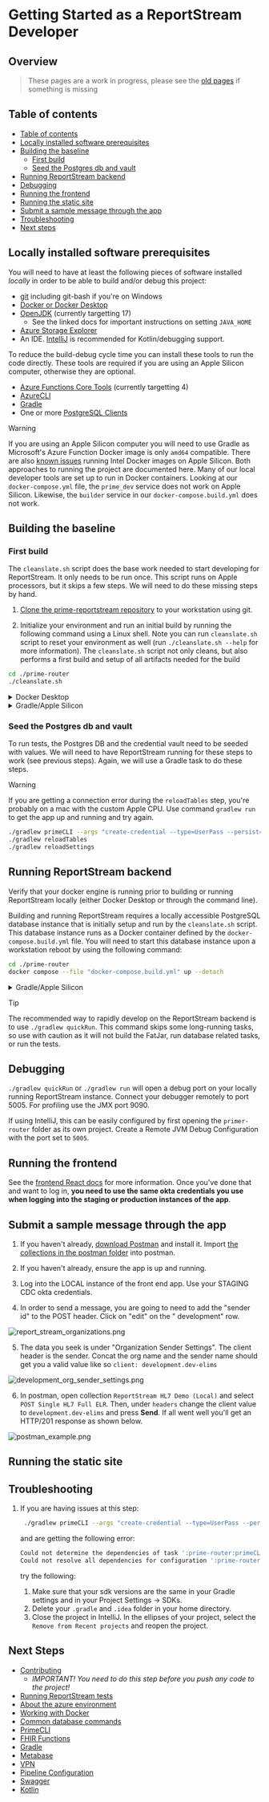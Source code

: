# Getting Started as a ReportStream Developer

## Overview

> These pages are a work in progress, please see the [old pages](../docs-deprecated/getting-started/getting-started.md)
> if something is
> missing

## Table of contents

- [Table of contents](#table-of-contents)
- [Locally installed software prerequisites](#locally-installed-software-prerequisites)
- [Building the baseline](#building-the-baseline)
    * [First build](#first-build)
    * [Seed the Postgres db and vault](#seed-the-postgres-db-and-vault)
- [Running ReportStream backend](#running-reportstream-backend)
- [Debugging](#debugging)
- [Running the frontend](#running-the-frontend)
- [Running the static site](#running-the-static-site)
- [Submit a sample message through the app](#submit-a-sample-message-through-the-app)
- [Troubleshooting](#troubleshooting)
- [Next steps](#next-steps)

## Locally installed software prerequisites

You will need to have at least the following pieces of software installed _locally_ in order to be able to build and/or
debug this project:

* [git](./install-git.md) including git-bash if you're on Windows
* [Docker or Docker Desktop](https://docs.docker.com/get-docker/)
* [OpenJDK](./install-openjdk.md) (currently targetting 17)
    * See the linked docs for important instructions on setting `JAVA_HOME`
* [Azure Storage Explorer](https://docs.microsoft.com/en-us/azure/vs-azure-tools-storage-manage-with-storage-explorer)
* An IDE. [IntelliJ](./intellij-tips.md) is recommended for Kotlin/debugging support.

To reduce the build-debug cycle time you can install these tools to run the code directly. These tools are required if
you are using an Apple Silicon computer, otherwise they are optional.

* [Azure Functions Core Tools](../docs-deprecated/getting-started/install-afct.md) (currently targetting 4)
* [AzureCLI](../docs-deprecated/getting-started/install-azurecli.md)
* [Gradle](../docs-deprecated/getting-started/install-gradle.md)
* One or more [PostgreSQL Clients](../docs-deprecated/getting-started/psql-clients.md)

> [!Warning]
> If you are using an Apple Silicon computer you will need to use Gradle as Microsoft's Azure Function Docker image is
> only `amd64` compatible. There are
> also [known issues](https://docs.docker.com/desktop/mac/apple-silicon/#known-issues)
> running Intel Docker images on Apple Silicon. Both approaches to running the project are documented here.
> Many of our local developer tools are set up to run in Docker containers. Looking at our `docker-compose.yml` file,
> the `prime_dev` service does not work on Apple Silicon. Likewise, the `builder` service in
> our `docker-compose.build.yml` does not work.

## Building the baseline

### First build

The `cleanslate.sh` script does the base work needed to start developing for ReportStream. It only needs to be run once.
This script runs on Apple processors, but it skips a few steps. We will need to do these missing steps by hand.

1. [Clone the prime-reportstream repository](https://docs.github.com/en/github/creating-cloning-and-archiving-repositories/cloning-a-repository-from-github/cloning-a-repository)
   to your workstation using git.

1. Initialize your environment and run an initial build by running the following command using a Linux shell.
   Note you can run `cleanslate.sh` script to reset your environment as well (run `./cleanslate.sh --help` for more
   information). The `cleanslate.sh` script not only cleans, but also performs a first build and setup of all artifacts
   needed for the build

```bash
cd ./prime-router
./cleanslate.sh
```

<details>
  <summary>Docker Desktop</summary>
* If you are using Docker Desktop, verify that it is running prior to building or running ReportStream locally.
</details>

<details>
  <summary>Gradle/Apple Silicon</summary>

#### Run cleanslate.sh

```bash
# build the project
./cleanslate.sh --verbose
# ...

# Check that a Postgres instance is running
docker ps
# CONTAINER ID   IMAGE         COMMAND                  CREATED          STATUS          PORTS                    NAMES
# 2962fb214203   postgres:11   "docker-entrypoint.s…"   57 minutes ago   Up 57 minutes   0.0.0.0:5432->5432/tcp   prime-router_postgresql_1
```

#### Run support services

ReportStream depends on set of services to be up before running the main Azure service. The `cleanslate.sh` script
starts a Postgres database but skips starting a few more that are otherwise started by default when `cleanslate.sh`
start is run on a non-Apple processor:

- Azurite - a simulator of Azure storage
- Vault - a secret store
- SFTP - an SFTP server
- soap-webservice - SOAP web service emulator

```bash
docker compose -f docker-compose.build.yml up --detach
```

Additionally, to ensure that Vault is running and the credentials are stored correctly, run the following (which is
normally covered by `cleanslate.sh` on non-Apple processors):

```bash
docker compose up --detach vault 1>/dev/null 2>/dev/null
```

You can take down these services by running `./gradlew composeDown` or `docker compose down` command.
For now, leave these services running and open up a new terminal session.
</details>

### Seed the Postgres db and vault

To run tests, the Postgres DB and the credential vault need to be seeded with values.
We will need to have ReportStream running for these steps to work (see previous steps).
Again, we will use a Gradle task to do these steps.

> [!Warning]
> If you are getting a connection error during the `reloadTables` step, you're probably on a mac with the custom Apple
> CPU. Use command `gradlew run` to get the app up and running and try again.

```bash
./gradlew primeCLI --args "create-credential --type=UserPass --persist=DEFAULT-SFTP --user foo --pass pass"
./gradlew reloadTables
./gradlew reloadSettings
```

## Running ReportStream backend

Verify that your docker engine is running prior to building or running ReportStream locally (either Docker Desktop or
through the command line).

Building and running ReportStream requires a locally accessible PostgreSQL database instance that is initially setup and
run by the `cleanslate.sh` script. This database instance runs as a Docker container defined by
the `docker-compose.build.yml` file. You will need to start this database instance upon a workstation reboot by using
the following command:

```bash
cd ./prime-router
docker compose --file "docker-compose.build.yml" up --detach
```

<details>
  <summary>Gradle/Apple Silicon</summary>
Use Gradle to launch ReportStream, as it will set up the environment variables that ReportStream needs. If you are on a Mac with the custom Apple CPU and are following this guide step by step you've already done this step when you seeded Postgres db and vault. 

```bash
./gradlew run
```

ReportStream should continue to run after launching. A successful build will appear like so:

```
<===========--> 90% EXECUTING [46s]
> :azureFunctionsRun
```

A `ctrl-c` will escape the running ReportStream instance.
</details>

> [!TIP]
> The recommended way to rapidly develop on the ReportStream backend is to use `./gradlew quickRun`.
> This command skips some long-running tasks, so use with caution as it will not build the FatJar, run database related
> tasks, or run the tests.

## Debugging

`./gradlew quickRun` or `./gradlew run` will open a debug port on your locally running ReportStream instance.
Connect your debugger remotely to port 5005.
For profiling use the JMX port 9090.

If using IntelliJ, this can be easily configured by first opening the `primer-router` folder as its own project. Create
a Remote JVM Debug Configuration with the port set to `5005`.

## Running the frontend

See the [frontend React docs](../../../frontend-react/README.md) for more information. Once you've done that and want to
log in, __you need to use the same okta credentials you use when logging into the staging or production instances of the
app__.

## Submit a sample message through the app

1. If you haven't already, [download Postman](https://www.postman.com/downloads/) and install it.
   Import [the collections in the postman folder](./postman) into postman.

2. If you haven't already, ensure the app is up and running.

3. Log into the LOCAL instance of the front end app. Use your STAGING CDC okta credentials.

4. In order to send a message, you are going to need to add the "sender id" to the POST header. Click on "edit" on the "
   development" row.

![report_stream_organizations.png](./img/report_stream_organizations.png)

5. The data you seek is under "Organization Sender Settings". The client header is the sender. Concat the org name and
   the sender name should get you a valid value like so `client: development.dev-elims`

![development_org_sender_settings.png](./img/development_org_sender_settings.png)

6. In postman, open collection `ReportStream HL7 Demo (Local)` and select `POST Single HL7 Full ELR`. Then,
   under `headers` change the client value to `development.dev-elims` and press __Send__. If all went well you'll get an
   HTTP/201 response as shown below.

![postman_example.png](./img/postman_example.png)

## Running the static site

## Troubleshooting

1. If you are having issues at this step:
   ```bash
    ./gradlew primeCLI --args "create-credential --type=UserPass --persist=DEFAULT-SFTP --user foo --pass pass"
   ```

   and are getting the following error:

   ```bash
   Could not determine the dependencies of task ':prime-router:primeCLI'.
   Could not resolve all dependencies for configuration ':prime-router:runtimeClasspath'.
   ```
   try the following:
    1. Make sure that your sdk versions are the same in your Gradle settings and in your Project Settings -> SDKs.
    2. Delete your `.gradle` and `.idea` folder in your home directory.
    3. Close the project in IntelliJ. In the ellipses of your project, select the `Remove from Recent projects` and
       reopen the project.

## Next Steps

- [Contributing](./contributing.md)
    - _IMPORTANT! You need to do this step before you push any code to the project!_
- [Running ReportStream tests](./running-tests.md)
- [About the azure environment](./azure.md)
- [Working with Docker](./docker.md)
- [Common database commands](./postgres-database.md)
- [PrimeCLI](../prime-cli/README.md)
- [FHIR Functions](./fhir-functions.md)
- [Gradle](./gradle.md)
- [Metabase](./metabase.md)
- [VPN](./vpn.md)
- [Pipeline Configuration](./universal-pipeline-configuration.md)
- [Swagger](./swagger.md)
- [Kotlin](./kotlin.md)